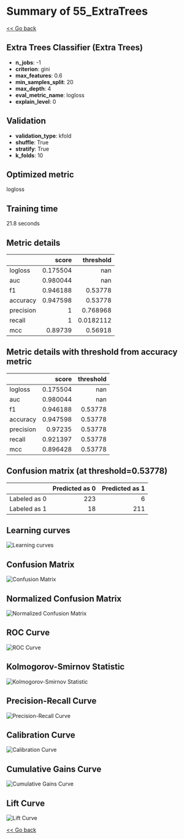 # Summary of 55_ExtraTrees

[<< Go back](../README.md)


## Extra Trees Classifier (Extra Trees)
- **n_jobs**: -1
- **criterion**: gini
- **max_features**: 0.6
- **min_samples_split**: 20
- **max_depth**: 4
- **eval_metric_name**: logloss
- **explain_level**: 0

## Validation
 - **validation_type**: kfold
 - **shuffle**: True
 - **stratify**: True
 - **k_folds**: 10

## Optimized metric
logloss

## Training time

21.8 seconds

## Metric details
|           |    score |   threshold |
|:----------|---------:|------------:|
| logloss   | 0.175504 | nan         |
| auc       | 0.980044 | nan         |
| f1        | 0.946188 |   0.53778   |
| accuracy  | 0.947598 |   0.53778   |
| precision | 1        |   0.768968  |
| recall    | 1        |   0.0182112 |
| mcc       | 0.89739  |   0.56918   |


## Metric details with threshold from accuracy metric
|           |    score |   threshold |
|:----------|---------:|------------:|
| logloss   | 0.175504 |   nan       |
| auc       | 0.980044 |   nan       |
| f1        | 0.946188 |     0.53778 |
| accuracy  | 0.947598 |     0.53778 |
| precision | 0.97235  |     0.53778 |
| recall    | 0.921397 |     0.53778 |
| mcc       | 0.896428 |     0.53778 |


## Confusion matrix (at threshold=0.53778)
|              |   Predicted as 0 |   Predicted as 1 |
|:-------------|-----------------:|-----------------:|
| Labeled as 0 |              223 |                6 |
| Labeled as 1 |               18 |              211 |

## Learning curves
![Learning curves](learning_curves.png)
## Confusion Matrix

![Confusion Matrix](confusion_matrix.png)


## Normalized Confusion Matrix

![Normalized Confusion Matrix](confusion_matrix_normalized.png)


## ROC Curve

![ROC Curve](roc_curve.png)


## Kolmogorov-Smirnov Statistic

![Kolmogorov-Smirnov Statistic](ks_statistic.png)


## Precision-Recall Curve

![Precision-Recall Curve](precision_recall_curve.png)


## Calibration Curve

![Calibration Curve](calibration_curve_curve.png)


## Cumulative Gains Curve

![Cumulative Gains Curve](cumulative_gains_curve.png)


## Lift Curve

![Lift Curve](lift_curve.png)



[<< Go back](../README.md)

